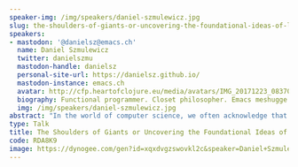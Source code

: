 ```yaml
---
speaker-img: /img/speakers/daniel-szmulewicz.jpg
slug: the-shoulders-of-giants-or-uncovering-the-foundational-ideas-of-lisp
speakers:
- mastodon: '@danielsz@emacs.ch'
  name: Daniel Szmulewicz
  twitter: danielszmu
  mastodon-handle: danielsz
  personal-site-url: https://danielsz.github.io/
  mastodon-instance: emacs.ch
  avatar: http://cfp.heartofclojure.eu/media/avatars/IMG_20171223_083701-crop2_kZ0W3on.jpg
  biography: Functional programmer. Closet philosopher. Emacs meshugge.
  img: /img/speakers/daniel-szmulewicz.jpg
abstract: "In the world of computer science, we often acknowledge that we are standing on the shoulders of giants. However, the identities and contributions of these giants are sometimes less known than we might expect. While many Lisp practitioners recognize John McCarthy as the inventor of Lisp, the story of the foundational ideas that enabled its discovery remains largely untold.\r\nThis talk aims to explore two essential questions: Why do we know so little about the foundational ideas that enable our practice, and what are those ideas and their connections?"
type: Talk
title: The Shoulders of Giants or Uncovering the Foundational Ideas of Lisp
code: RDA8K9
image: https://dynogee.com/gen?id=xqxdvgzswovkl2c&speaker=Daniel+Szmulewicz&title=The+Shoulders+of+Giants+or+Uncovering+the+Foundational+Ideas+of+Lisp&type=Talk&img=https%3A//2024.heartofclojure.eu/img/speakers/daniel-szmulewicz.jpg%3Fv%3D1721225782123
---
```

